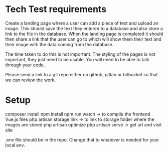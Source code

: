 # Tech Test requirements
Create a landing page where a user can add a piece of text and upload an image. 
This should save the text they entered to a database and also store a link to the file in the database. 
When the landing page is completed it should then share a link that the user can go to which will show them their text and their image with the data coming from the database.

The time taken to do this is not important.
The styling of the pages is not important, they just need to be usable.
You will need to be able to talk through your code.

Please send a link to a git repo either on github, gitlab or bitbucket so that we can review the work.



# Setup
composer install
npm install
npm run watch -> to compile the frontend Vue.js files
php artisan storage:link -> to link to storage folder where the images are stored
php artisan optimize
php artisan serve -> get url and visit site

.env file should be in the repo. Change that to whatever is needed for your local env.











